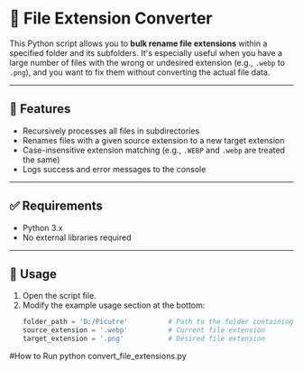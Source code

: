 # 🔁 File Extension Converter

This Python script allows you to **bulk rename file extensions** within a specified folder and its subfolders. It's especially useful when you have a large number of files with the wrong or undesired extension (e.g., `.webp` to `.png`), and you want to fix them without converting the actual file data.

---

## 📂 Features

- Recursively processes all files in subdirectories
- Renames files with a given source extension to a new target extension
- Case-insensitive extension matching (e.g., `.WEBP` and `.webp` are treated the same)
- Logs success and error messages to the console

---

## ✅ Requirements

- Python 3.x
- No external libraries required

---

## 🚀 Usage

1. Open the script file.
2. Modify the example usage section at the bottom:
   ```python
   folder_path = 'D:/Picutre'          # Path to the folder containing the files
   source_extension = '.webp'          # Current file extension
   target_extension = '.png'           # Desired file extension


#How to Run
    python convert_file_extensions.py
